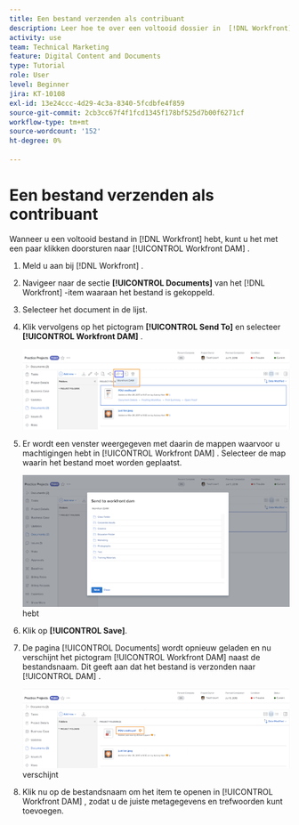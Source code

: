 ```yaml
---
title: Een bestand verzenden als contribuant
description: Leer hoe te over een voltooid dossier in  [!DNL Workfront]  naar [!UICONTROL Workfront DAM] te verzenden.
activity: use
team: Technical Marketing
feature: Digital Content and Documents
type: Tutorial
role: User
level: Beginner
jira: KT-10108
exl-id: 13e24ccc-4d29-4c3a-8340-5fcdbfe4f859
source-git-commit: 2cb3cc67f4f1fcd1345f178bf525d7b00f6271cf
workflow-type: tm+mt
source-wordcount: '152'
ht-degree: 0%

---
```


# Een bestand verzenden als contribuant

Wanneer u een voltooid bestand in [!DNL Workfront] hebt, kunt u het met een paar klikken doorsturen naar [!UICONTROL Workfront DAM] .

1. Meld u aan bij [!DNL Workfront] .
1. Navigeer naar de sectie **[!UICONTROL Documents]** van het [!DNL Workfront] -item waaraan het bestand is gekoppeld.
1. Selecteer het document in de lijst.
1. Klik vervolgens op het pictogram **[!UICONTROL Send To]** en selecteer **[!UICONTROL Workfront DAM]** .

   ![&#x200B; Een afbeelding van het [!UICONTROL Share To] pictogram in [!DNL Workfront]](assets/04-send-to-wrkfront-dam.png)

1. Er wordt een venster weergegeven met daarin de mappen waarvoor u machtigingen hebt in [!UICONTROL Workfront DAM] . Selecteer de map waarin het bestand moet worden geplaatst.

   ![&#x200B; Een beeld van het venster dat de omslagen toont u binnen toestemmingen [!UICONTROL Workfront DAM]](assets/05-workfront-dam-folders.png) hebt

1. Klik op **[!UICONTROL Save]**.
1. De pagina [!UICONTROL Documents] wordt opnieuw geladen en nu verschijnt het pictogram [!UICONTROL Workfront DAM] naast de bestandsnaam. Dit geeft aan dat het bestand is verzonden naar [!UICONTROL DAM] .

   ![&#x200B; een beeld van het [!UICONTROL Workfront DAM] pictogram dat naast filename &#x200B;](assets/06-dam-logo.png) verschijnt

1. Klik nu op de bestandsnaam om het item te openen in [!UICONTROL Workfront DAM] , zodat u de juiste metagegevens en trefwoorden kunt toevoegen.
